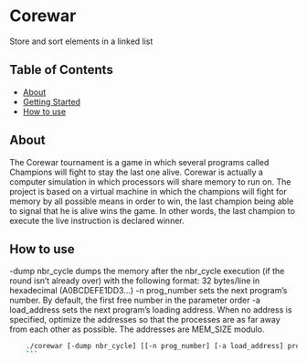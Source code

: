 # Corewar

Store and sort elements in a linked list

## Table of Contents

- [About](#about)
- [Getting Started](#getting-started)
- [How to use](#how-to-use)

## About

The Corewar tournament is a game in which several programs called Champions will fight to
stay the last one alive. Corewar is actually a computer simulation in which processors will share
memory to run on.
The project is based on a virtual machine in which the champions will fight for memory by all
possible means in order to win, the last champion being able to signal that he is alive wins the
game. In other words, the last champion to execute the live instruction is declared winner.

## How to use

-dump nbr_cycle dumps the memory after the nbr_cycle execution (if the round isn’t
already over) with the following format: 32 bytes/line in hexadecimal (A0BCDEFE1DD3...)
-n prog_number sets the next program’s number. By default, the first free number in the
parameter order
-a load_address sets the next program’s loading address. When no address is specified,
optimize the addresses so that the processes are as far away from each other as
possible. The addresses are MEM_SIZE modulo.


```bash
    ./corewar [-dump nbr_cycle] [[-n prog_number] [-a load_address] prog_name] ...
    ```
